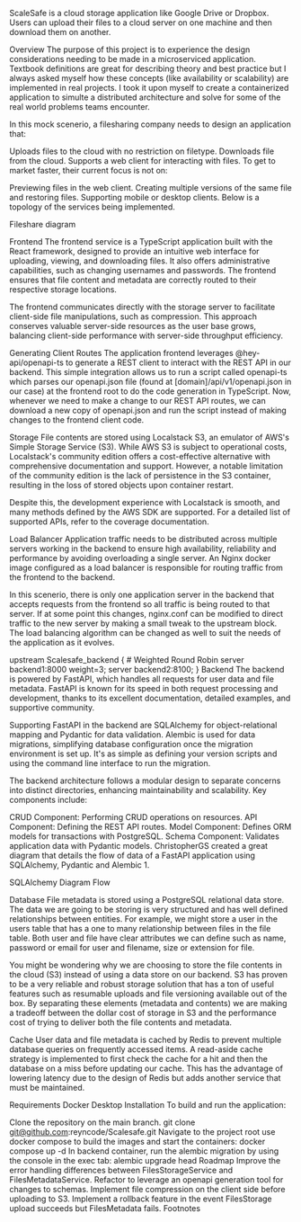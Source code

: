 ScaleSafe is a cloud storage application like Google Drive or Dropbox. Users can upload their files to a cloud server on one machine and then download them on another.

Overview
The purpose of this project is to experience the design considerations needing to be made in a microserviced application. Textbook definitions are great for describing theory and best practice but I always asked myself how these concepts (like availability or scalability) are implemented in real projects. I took it upon myself to create a containerized application to simulte a distributed architecture and solve for some of the real world problems teams encounter.

In this mock scenerio, a filesharing company needs to design an application that:

Uploads files to the cloud with no restriction on filetype.
Downloads file from the cloud.
Supports a web client for interacting with files.
To get to market faster, their current focus is not on:

Previewing files in the web client.
Creating multiple versions of the same file and restoring files.
Supporting mobile or desktop clients.
Below is a topology of the services being implemented.

Fileshare diagram

Frontend
The frontend service is a TypeScript application built with the React framework, designed to provide an intuitive web interface for uploading, viewing, and downloading files. It also offers administrative capabilities, such as changing usernames and passwords. The frontend ensures that file content and metadata are correctly routed to their respective storage locations.

The frontend communicates directly with the storage server to facilitate client-side file manipulations, such as compression. This approach conserves valuable server-side resources as the user base grows, balancing client-side performance with server-side throughput efficiency.

Generating Client Routes
The application frontend leverages @hey-api/openapi-ts to generate a REST client to interact with the REST API in our backend. This simple integration allows us to run a script called openapi-ts which parses our openapi.json file (found at [domain]/api/v1/openapi.json in our case) at the frontend root to do the code generation in TypeScript. Now, whenever we need to make a change to our REST API routes, we can download a new copy of openapi.json and run the script instead of making changes to the frontend client code.

Storage
File contents are stored using Localstack S3, an emulator of AWS's Simple Storage Service (S3). While AWS S3 is subject to operational costs, Localstack's community edition offers a cost-effective alternative with comprehensive documentation and support. However, a notable limitation of the community edition is the lack of persistence in the S3 container, resulting in the loss of stored objects upon container restart.

Despite this, the development experience with Localstack is smooth, and many methods defined by the AWS SDK are supported. For a detailed list of supported APIs, refer to the coverage documentation.

Load Balancer
Application traffic needs to be distributed across multiple servers working in the backend to ensure high availability, reliability and performance by avoiding overloading a single server. An Nginx docker image configured as a load balancer is responsible for routing traffic from the frontend to the backend.

In this scenerio, there is only one application server in the backend that accepts requests from the frontend so all traffic is being routed to that server. If at some point this changes, nginx.conf can be modified to direct traffic to the new server by making a small tweak to the upstream block. The load balancing algorithm can be changed as well to suit the needs of the application as it evolves.

upstream Scalesafe_backend {
    # Weighted Round Robin
    server backend1:8000 weight=3;
    server backend2:8100;
}
Backend
The backend is powered by FastAPI, which handles all requests for user data and file metadata. FastAPI is known for its speed in both request processing and development, thanks to its excellent documentation, detailed examples, and supportive community.

Supporting FastAPI in the backend are SQLAlchemy for object-relational mapping and Pydantic for data validation. Alembic is used for data migrations, simplifying database configuration once the migration environment is set up. It's as simple as defining your version scripts and using the command line interface to run the migration.

The backend architecture follows a modular design to separate concerns into distinct directories, enhancing maintainability and scalability. Key components include:

CRUD Component: Performing CRUD operations on resources.
API Component: Defining the REST API routes.
Model Component: Defines ORM models for transactions with PostgreSQL.
Schema Component: Validates application data with Pydantic models.
ChristopherGS created a great diagram that details the flow of data of a FastAPI application using SQLAlchemy, Pydantic and Alembic 1.

SQLAlchemy Diagram Flow

Database
File metadata is stored using a PostgreSQL relational data store. The data we are going to be storing is very structured and has well defined relationships between entities. For example, we might store a user in the users table that has a one to many relationship between files in the file table. Both user and file have clear attributes we can define such as name, password or email for user and filename, size or extension for file.

You might be wondering why we are choosing to store the file contents in the cloud (S3) instead of using a data store on our backend. S3 has proven to be a very reliable and robust storage solution that has a ton of useful features such as resumable uploads and file versioning available out of the box. By separating these elements (metadata and contents) we are making a tradeoff between the dollar cost of storage in S3 and the performance cost of trying to deliver both the file contents and metadata.

Cache
User data and file metadata is cached by Redis to prevent multiple database queries on frequently accessed items. A read-aside cache strategy is implemented to first check the cache for a hit and then the database on a miss before updating our cache. This has the advantage of lowering latency due to the design of Redis but adds another service that must be maintained.

Requirements
Docker Desktop
Installation
To build and run the application:

Clone the repository on the main branch.
git clone git@github.com:reyncode/Scalesafe.git
Navigate to the project root use docker compose to build the images and start the containers:
docker compose up -d
In backend container, run the alembic migration by using the console in the exec tab:
alembic upgrade head
Roadmap
 Improve the error handling differences between FilesStorageService and FilesMetadataService.
 Refactor to leverage an openapi generation tool for changes to schemas.
 Implement file compression on the client side before uploading to S3.
 Implement a rollback feature in the event FilesStorage upload succeeds but FilesMetadata fails.
Footnotes

